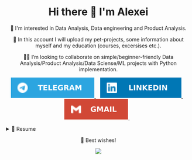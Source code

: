 <h1 align='center'>
  Hi there 👋 I'm Alexei
</h1>
<p align='center'>
  👀  I'm interested in Data Analysis, Data engineering and Product Analysis.
</p>
<p align='center'>
  💪  In this account I will upload my pet-projects, some information about myself and my education (courses, excersises etc.).
</p>
<p align='center'>
  🙋‍♂️  I’m looking to collaborate on simple/beginner-friendly Data Analysis/Product Analysis/Data Sciense/ML projects with Python implementation.
</p>

<p align='center'>
  
  <a href="https://t.me/Alex_dk78">
   <img src="img/Telegram-2CA5E0.svg" />
  </a>&nbsp;&nbsp;
  <a href="https://www.linkedin.com/in/aborovoi/">
    <img src="img/linkedin-0077B5.svg" />
  </a>&nbsp;&nbsp;
  <a href="mailto:aborovoi88@gmail.com">
    <img src="img/Gmail-D14836.svg" />
  </a>&nbsp;&nbsp;
  
</p>

<details>
  <summary>📃 Resume</summary>

## Education

- 📖 **Master, Faculty of Civil Engineering, Construction of bridges and tunnels**\
📆 September 2006 - July 2011\
📍 **Saint-Petersburg State University of Architecture and Civil Engineering** - St.Petersburg, RU

## Experience
<img align="right" src="img/Microsoft_Excel-217346.svg" />
<img align="right" src="img/Microsoft_Office-D83B01.svg" />


- 👨‍💻 **Project manager at Central Design Bureau for Marine Engineering "Rubin"**\
📆 October 2014 - Present\
🛠 I was involved in implementation of Kanban and Lean technologies, and controlling methods of the production processes. Under my monitoring, a number of factories and buildings were build, maintained and upgraded.

<img align="right" src="img/scikit_learn-F7931E.svg" />
<img align="right" src="img/PostgreSQL-316192.svg" />
<img align="right" src="img/Python-FFD43B.svg" />

- 👨‍💻 **Big Data Analyst (Data Scientist) Student at ITMO University**\
📆 September 2022 - December 2022\
🛠 Stack: Databases (Oracle, PostgreSQL, MongoDB, Redis, Cassandra, Neo4j), Python (Pandas, NumPy, Matplotlib, Seaborn, Scikit-learn), MS Azure ML Studio, Machine learning algorithms (K-NN, K-Means, regressions, SVM, decision trees, random forest, ensembles), Neural networks (Tensorflow, Keras).

</details>

<p align='center'>
  🤝  Best wishes!
</p>
<p align='center'>
   <img src="https://komarev.com/ghpvc/?username=AlexDk78&style=flat-square" />
</p>

